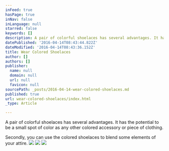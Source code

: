 ```yaml
---
inFeed: true
hasPage: true
inNav: false
inLanguage: null
starred: false
keywords: []
description: A pair of colorful shoelaces has several advantages. It has the potential to be a small spot of color as any other colored accessory or piece of clothing.
datePublished: '2016-04-14T08:43:44.822Z'
dateModified: '2016-04-14T08:43:36.152Z'
title: Wear Colored Shoelaces
author: []
authors: []
publisher:
  name: null
  domain: null
  url: null
  favicon: null
sourcePath: _posts/2016-04-14-wear-colored-shoelaces.md
published: true
url: wear-colored-shoelaces/index.html
_type: Article

---
```

A pair of colorful shoelaces has several advantages. It has the potential to be a small spot of color as any other colored accessory or piece of clothing.

Secondly, you can use the colored shoelaces to blend some elements of your attire.
![](https://the-grid-user-content.s3-us-west-2.amazonaws.com/de0c9240-45fb-4e85-bdc9-13a5ed88259e.jpg)
![](https://the-grid-user-content.s3-us-west-2.amazonaws.com/dc11dc61-e369-4ce4-aa8d-edcce7e6aea3.jpg)
![](https://the-grid-user-content.s3-us-west-2.amazonaws.com/09f83827-f703-4d2b-b619-e9b46dcc472e.jpg)